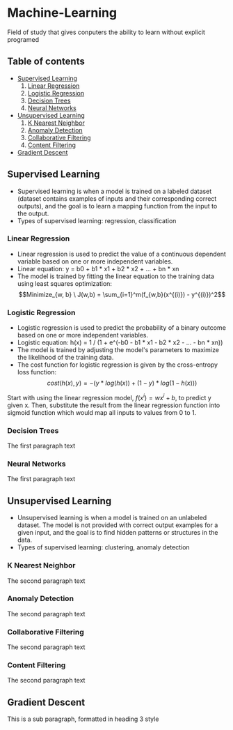 # Machine-Learning
Field of study that gives conputers the ability to learn without explicit programed

## Table of contents
- [Supervised Learning](#supervisedlearning)
    1. [Linear Regression](#linearregression)
    2. [Logistic Regression](#logisticregression)
    3. [Decision Trees](#decisiontrees)
    4. [Neural Networks](#neuralnetworks)
- [Unsupervised Learning](#unsupervisedlearning)
    1. [K Nearest Neighbor](#knn)
    2. [Anomaly Detection](#anomalydetection)
    3. [Collaborative Filtering](#collaborate)
    4. [Content Filtering](#content)
- [Gradient Descent](#gradientdescent)

## Supervised Learning <a name="supervisedlearning"></a>
- Supervised learning is when a model is trained on a labeled dataset (dataset contains examples of inputs and their corresponding correct outputs), and the goal is to learn a mapping function from the input to the output. 
- Types of supervised learning: regression, classification

### Linear Regression <a name="linearregression"></a>
- Linear regression is used to predict the value of a continuous dependent variable based on one or more independent variables.
- Linear equation: y = b0 + b1 * x1 + b2 * x2 + ... + bn * xn
- The model is trained by fitting the linear equation to the training data using least squares optimization:
$$Minimize_{w, b} \ J(w,b) = \sum_{i=1}^m(f_{w,b}(x^{(i)}) - y^{(i)})^2$$

### Logistic Regression <a name="logisticregression"></a>
- Logistic regression is used to predict the probability of a binary outcome based on one or more independent variables.
- Logistic equation: h(x) = 1 / (1 + e^(-b0 - b1 * x1 - b2 * x2 - ... - bn * xn))
- The model is trained by adjusting the model's parameters to maximize the likelihood of the training data. 
- The cost function for logistic regression is given by the cross-entropy loss function:
$$cost(h(x), y) = -(y * log(h(x)) + (1 - y) * log(1 - h(x)))$$

Start with using the linear regression model, $f(x^{i}) = wx^{i} + b$, to predict y given x. Then, substitute the result from the linear regression function into sigmoid function which would map all inputs to values from 0 to 1.

### Decision Trees <a name="decisiontrees"></a>
The first paragraph text

### Neural Networks <a name="neuralnetworks"></a>
The first paragraph text

## Unsupervised Learning <a name="unsupervisedlearning"></a>
- Unsupervised learning is when a model is trained on an unlabeled dataset. The model is not provided with correct output examples for a given input, and the goal is to find hidden patterns or structures in the data. 
- Types of supervised learning: clustering, anomaly detection

### K Nearest Neighbor <a name="knn"></a>
The second paragraph text

### Anomaly Detection <a name="anomalydetection"></a>
The second paragraph text

### Collaborative Filtering <a name="collaborate"></a>
The second paragraph text

### Content Filtering <a name="content"></a>
The second paragraph text

## Gradient Descent <a name="gradientdescent"></a>
This is a sub paragraph, formatted in heading 3 style

